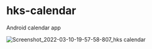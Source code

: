 # hks-calendar
Android calendar app

![Screenshot_2022-03-10-19-57-58-807_hks calendar](https://user-images.githubusercontent.com/101254975/157716218-ace2a0cb-343c-496a-8eb2-d020dd491d79.png)
